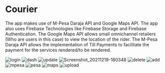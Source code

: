 # Courier
The app makes use of M-Pesa Daraja API and Google Maps API.
The app also uses Firebase Technologies like Firebase Storage and Firebase Authentication.
The Google Maps API allows small omnichannel retailers (Who are users in this case) to view the location of the rider.
The M-Pesa Daraja API allows the implementation of Till Payments to facilitate the payment for the services rendered/to be rendered.

![login](https://user-images.githubusercontent.com/84079256/153154890-108d0f82-b1da-4369-9382-53f8455196dd.png)
![dash](https://user-images.githubusercontent.com/84079256/153154907-ac5efd50-caa5-4b84-a117-c817c60134d7.png)
![update](https://user-images.githubusercontent.com/84079256/153154941-53b980c5-afe4-4988-8286-04dc37b9293c.png)
![Screenshot_20211219-180348](https://user-images.githubusercontent.com/84079256/153154942-b7b7dc1b-c0d6-4048-97a0-42482e4ecb0a.png)
![delete](https://user-images.githubusercontent.com/84079256/153154952-4168aa0b-861c-4ae4-a38e-75e6b425d4ba.png)
![add](https://user-images.githubusercontent.com/84079256/153154957-7c39aa38-f881-4369-904d-ada2de36d98e.png)
![mpesa](https://user-images.githubusercontent.com/84079256/153155010-ff85c229-38eb-4a57-a0fa-a2b402d2a54b.png)
![pesa](https://user-images.githubusercontent.com/84079256/153155011-e862a19a-dff9-4626-894a-c99a7708cee7.png)
![maps](https://user-images.githubusercontent.com/84079256/153155024-7489ffd6-a344-479f-bb2a-8243162269fe.png)
![upload](https://user-images.githubusercontent.com/84079256/153155030-fb890935-34d4-4114-ad8b-70d0074ce2a8.png)
